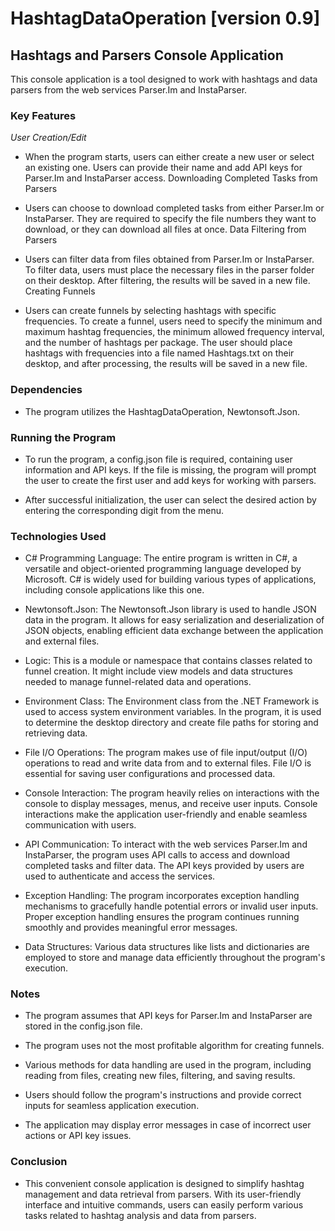 # HashtagDataOperation [version 0.9]

## Hashtags and Parsers Console Application
This console application is a tool designed to work with hashtags and data parsers from the web services Parser.Im and InstaParser.

### Key Features

*User Creation/Edit*

- When the program starts, users can either create a new user or select an existing one.
Users can provide their name and add API keys for Parser.Im and InstaParser access.
Downloading Completed Tasks from Parsers

- Users can choose to download completed tasks from either Parser.Im or InstaParser.
They are required to specify the file numbers they want to download, or they can download all files at once.
Data Filtering from Parsers

- Users can filter data from files obtained from Parser.Im or InstaParser.
To filter data, users must place the necessary files in the parser folder on their desktop.
After filtering, the results will be saved in a new file.
Creating Funnels

- Users can create funnels by selecting hashtags with specific frequencies.
To create a funnel, users need to specify the minimum and maximum hashtag frequencies, the minimum allowed frequency interval, and the number of hashtags per package.
The user should place hashtags with frequencies into a file named Hashtags.txt on their desktop, and after processing, the results will be saved in a new file.


### Dependencies

- The program utilizes the HashtagDataOperation, Newtonsoft.Json.

### Running the Program

- To run the program, a config.json file is required, containing user information and API keys. If the file is missing, the program will prompt the user to create the first user and add keys for working with parsers.

- After successful initialization, the user can select the desired action by entering the corresponding digit from the menu.

### Technologies Used

- C# Programming Language:
The entire program is written in C#, a versatile and object-oriented programming language developed by Microsoft. C# is widely used for building various types of applications, including console applications like this one.

- Newtonsoft.Json:
The Newtonsoft.Json library is used to handle JSON data in the program. It allows for easy serialization and deserialization of JSON objects, enabling efficient data exchange between the application and external files.

- Logic:
This is a module or namespace that contains classes related to funnel creation. It might include view models and data structures needed to manage funnel-related data and operations.

- Environment Class:
The Environment class from the .NET Framework is used to access system environment variables. In the program, it is used to determine the desktop directory and create file paths for storing and retrieving data.

- File I/O Operations:
The program makes use of file input/output (I/O) operations to read and write data from and to external files. File I/O is essential for saving user configurations and processed data.

- Console Interaction:
The program heavily relies on interactions with the console to display messages, menus, and receive user inputs. Console interactions make the application user-friendly and enable seamless communication with users.

- API Communication:
To interact with the web services Parser.Im and InstaParser, the program uses API calls to access and download completed tasks and filter data. The API keys provided by users are used to authenticate and access the services.

- Exception Handling:
The program incorporates exception handling mechanisms to gracefully handle potential errors or invalid user inputs. Proper exception handling ensures the program continues running smoothly and provides meaningful error messages.

- Data Structures:
Various data structures like lists and dictionaries are employed to store and manage data efficiently throughout the program's execution.

### Notes

- The program assumes that API keys for Parser.Im and InstaParser are stored in the config.json file.

- The program uses not the most profitable algorithm for creating funnels.
  
- Various methods for data handling are used in the program, including reading from files, creating new files, filtering, and saving results.

- Users should follow the program's instructions and provide correct inputs for seamless application execution.

- The application may display error messages in case of incorrect user actions or API key issues.

### Conclusion

- This convenient console application is designed to simplify hashtag management and data retrieval from parsers. With its user-friendly interface and intuitive commands, users can easily perform various tasks related to hashtag analysis and data from parsers.
